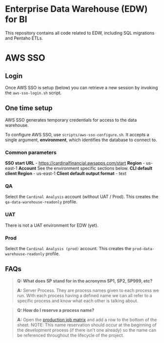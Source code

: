 # Enterprise Data Warehouse (EDW) for BI

This repository contains all code related to EDW, including SQL migrations and Pentaho ETLs.

# AWS SSO 

## Login

Once AWS SSO is setup (below) you can retrieve a new session by invoking the `aws-sso-login.sh` script.

## One time setup

AWS SSO generates temporary credentials for access to the data warehouse.

To configure AWS SSO, use `scripts/aws-sso-configure.sh`.  It accepts a single argument, **environment**, which identifies the
database to connect to.

### Common parameters

**SSO start URL** - https://cardinalfinancial.awsapps.com/start
**Region** - us-east-1
**Account** See the environment specific sections below.
**CLI default client Region** - us-east-1
**Client default output format** - text

### QA

Select the `Cardinal Analysis` account (without UAT / Prod). This creates the `qa-data-warehouse-readonly` profile.

### UAT

There is not a UAT environment for EDW (yet).

### Prod

Select the `Cardinal Analysis (prod)` account.  This creates the `prod-data-warehouse-readonly` profile.


## FAQs
> **Q: What does SP stand for in the acronyms SP1, SP2, SP999, etc?**
>
> **A:** Server Process. They are process names given to each process we run. With each process having a defined name we can all refer to a specific process and know what each other is talking about. 

> **Q: How do I reserve a process name?**
>
> **A:** Open the [production job matrix](https://docs.google.com/spreadsheets/d/1njphL7PpykrfqUUY8kxImsQBhrrwPz9ICqW727QnAA0/) and add a row to the bottom of the sheet. NOTE: This name reservation should occur at the beginning of the development process (if there isn't one already) so the name can be referenced throughout the lifecycle of the project.
